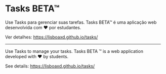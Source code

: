 # Tasks BETA™

Use Tasks para gerenciar suas tarefas. Tasks BETA™ é uma aplicação web desenvolvida com ❤ por estudantes.

Ver detalhes: https://lisboaxd.github.io/tasks/

----

Use Tasks to manage your tasks. Tasks BETA ™ is a web application developed with ❤ by students.

See details: https://lisboaxd.github.io/tasks/
